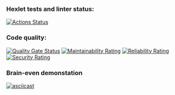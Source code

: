### Hexlet tests and linter status:
[![Actions Status](https://github.com/temeka1221/devops-engineer-from-scratch-project-49/actions/workflows/hexlet-check.yml/badge.svg)](https://github.com/temeka1221/devops-engineer-from-scratch-project-49/actions)
### Code quality:
[![Quality Gate Status](https://sonarcloud.io/api/project_badges/measure?project=temeka1221_devops-engineer-from-scratch-project-49&metric=alert_status)](https://sonarcloud.io/summary/new_code?id=temeka1221_devops-engineer-from-scratch-project-49)
[![Maintainability Rating](https://sonarcloud.io/api/project_badges/measure?project=temeka1221_devops-engineer-from-scratch-project-49&metric=sqale_rating)](https://sonarcloud.io/summary/new_code?id=temeka1221_devops-engineer-from-scratch-project-49)
[![Reliability Rating](https://sonarcloud.io/api/project_badges/measure?project=temeka1221_devops-engineer-from-scratch-project-49&metric=reliability_rating)](https://sonarcloud.io/summary/new_code?id=temeka1221_devops-engineer-from-scratch-project-49)
[![Security Rating](https://sonarcloud.io/api/project_badges/measure?project=temeka1221_devops-engineer-from-scratch-project-49&metric=security_rating)](https://sonarcloud.io/summary/new_code?id=temeka1221_devops-engineer-from-scratch-project-49)
### Brain-even demonstation
[![asciicast](https://asciinema.org/a/DhYBrhbqYfIdawlb3bNEZUma8.svg)](https://asciinema.org/a/DhYBrhbqYfIdawlb3bNEZUma8)
